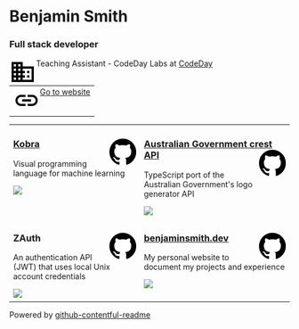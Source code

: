 
# Benjamin Smith

### Full stack developer

<img align="left" src="https://raw.githubusercontent.com/Merlin04/github-contentful-readme/main/business-24px.svg">Teaching Assistant - CodeDay Labs at
<a href="https://codeday.org">CodeDay</a>

<table><tr><td><a href="https://benjaminsmith.dev"><img align="left" src="https://raw.githubusercontent.com/Merlin04/github-contentful-readme/main/link-24px.svg">Go to website</a></td></tr></table>

<table>
<tr>
<td valign="top" width="400px"><h3><a href="https://kobra.dev">Kobra</a><a href="https://github.com/kobra-dev"><img align="right" src="https://raw.githubusercontent.com/Merlin04/github-contentful-readme/main/github-24px.svg"></a></h3>
        <p>Visual programming language for machine learning</p>
        <img src="https://images.ctfassets.net/d4vc57z4o8dm/5udgQo4HTp5GV2O870OJS0/ffafb3e91e613e5fbf2d05d30075aca6/Screenshot_2021-04-18_Linear_Regression_Kobra_Studio_1_.png?h=600&q=50&fm=webp"></td>
<td valign="top" width="400px"><h3><a href="https://aus-crest.vercel.app/stacked.png?agency=Department%20of%20Porting%20Things%20to%20TypeScript&height=600">Australian Government crest API</a><a href="https://github.com/Merlin04/crest-branding"><img align="right" src="https://raw.githubusercontent.com/Merlin04/github-contentful-readme/main/github-24px.svg"></a></h3>
        <p> TypeScript port of the Australian Government's logo generator API</p>
        <img src="https://images.ctfassets.net/d4vc57z4o8dm/2VkP3MGvO5vlBeVHYmwbHy/22ba679aa565897512936f212af3f0d4/stacked.png?h=600&q=50&fm=webp"></td>
</tr>
<tr>
<td valign="top" width="400px"><h3>ZAuth<a href="https://github.com/Merlin04/zauth"><img align="right" src="https://raw.githubusercontent.com/Merlin04/github-contentful-readme/main/github-24px.svg"></a></h3>
        <p>An authentication API (JWT) that uses local Unix account credentials </p>
        <img src="https://images.ctfassets.net/d4vc57z4o8dm/3qkXdC5CVvTWrQ6p2iNylT/5bceb0ccbf8c90c4ae1681bcda913376/zauth-screenshot.png?h=600&q=50&fm=webp"></td>
<td valign="top" width="400px"><h3><a href="https://benjaminsmith.dev">benjaminsmith.dev</a><a href="https://github.com/merlin04/benjaminsmith.dev"><img align="right" src="https://raw.githubusercontent.com/Merlin04/github-contentful-readme/main/github-24px.svg"></a></h3>
        <p>My personal website to document my projects and experience</p>
        <img src="https://images.ctfassets.net/d4vc57z4o8dm/3WuiWaURARs8Nawln8yNWo/028de30aa350fc8debf2539a9d799267/benjaminsmith.dev_screenshot.png?h=600&q=50&fm=webp"></td>
</tr>
</table>

Powered by [github-contentful-readme](https://github.com/Merlin04/github-contentful-readme)
    